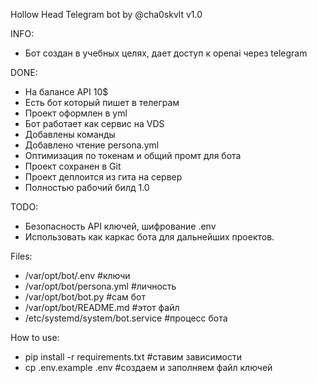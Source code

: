Hollow Head Telegram bot by @cha0skvlt
v1.0

INFO:
 - Бот создан в учебных целях, дает доступ к openai через telegram

DONE:
 - На балансе API 10$
 - Есть бот который пишет в телеграм
 - Проект оформлен в yml
 - Бот работает как сервис на VDS
 - Добавлены команды
 - Добавлено чтение persona.yml
 - Оптимизация по токенам и общий промт для бота
 - Проект сохранен в Git
 - Проект деплоится из гита на сервер
 - Полностью рабочий билд 1.0

TODO:
 - Безопасность API ключей, шифрование .env
 - Использовать как каркас бота для дальнейших проектов.

Files:
  - /var/opt/bot/.env                #ключи
  - /var/opt/bot/persona.yml         #личность
  - /var/opt/bot/bot.py              #сам бот
  - /var/opt/bot/README.md           #этот файл
  - /etc/systemd/system/bot.service  #процесс бота

How to use:
  - pip install -r requirements.txt  #ставим зависимости
  - cp .env.example .env             #создаем и заполняем файл ключей
